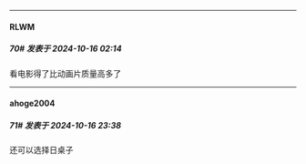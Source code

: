 ﻿
*****

####  RLWM  
##### 70#       发表于 2024-10-16 02:14

看电影得了比动画片质量高多了


*****

####  ahoge2004  
##### 71#       发表于 2024-10-16 23:38

还可以选择日桌子

